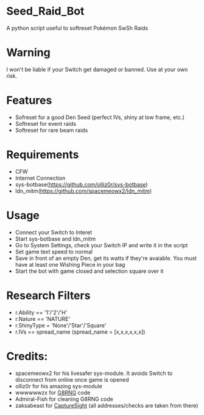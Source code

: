 # Seed_Raid_Bot
 A python script useful to softreset Pokémon SwSh Raids
 
# Warning
 I won't be liable if your Switch get damaged or banned. Use at your own risk.
 
 # Features
* Sofreset for a good Den Seed (perfect IVs, shiny at low frame, etc.)
* Softreset for event raids
* Softreset for rare beam raids
 
# Requirements
* CFW
* Internet Connection
* sys-botbase(https://github.com/olliz0r/sys-botbase)
* ldn_mitm(https://github.com/spacemeowx2/ldn_mitm)

# Usage
* Connect your Switch to Interet
* Start sys-botbase and ldn_mitm
* Go to System Settings, check your Switch IP and write it in the script
* Set game text speed to normal
* Save in front of an empty Den, get its watts if they're avaiable. You must have at least one Wishing Piece in your bag
* Start the bot with game closed and selection square over it

# Research Filters
* r.Ability == '1'/'2'/'H'
* r.Nature == 'NATURE'
* r.ShinyType = 'None'/'Star'/'Square'
* r.IVs == spread_name (spread_name = [x,x,x,x,x,x])

# Credits:
* spacemeowx2 for his livesafer sys-module. It avoids Switch to disconnect from online once game is opened
* olliz0r for his amazing sys-module
* wwwwwwzx for [G8RNG](https://github.com/wwwwwwzx/raidtool) code
* Admiral-Fish for cleaning G8RNG code
* zaksabeast for [CaptureSight](https://github.com/zaksabeast/CaptureSight/) (all addresses/checks are taken from there)
